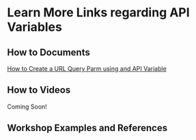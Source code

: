 # Learn More Links regarding API Variables

## How to Documents

[How to Create a URL Query Parm using and API Variable](https://github.com/SuiteEngine/APIEngine/wiki/How-To-Create-QueryParm-API-Variable)

## How to Videos

Coming Soon!

## Workshop Examples and References
